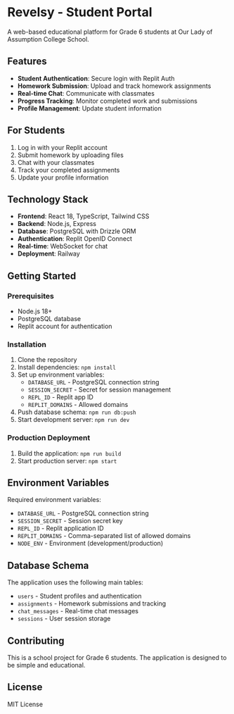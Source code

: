 # Revelsy - Student Portal

A web-based educational platform for Grade 6 students at Our Lady of Assumption College School.

## Features

- **Student Authentication**: Secure login with Replit Auth
- **Homework Submission**: Upload and track homework assignments
- **Real-time Chat**: Communicate with classmates
- **Progress Tracking**: Monitor completed work and submissions
- **Profile Management**: Update student information

## For Students

1. Log in with your Replit account
2. Submit homework by uploading files
3. Chat with your classmates
4. Track your completed assignments
5. Update your profile information

## Technology Stack

- **Frontend**: React 18, TypeScript, Tailwind CSS
- **Backend**: Node.js, Express
- **Database**: PostgreSQL with Drizzle ORM
- **Authentication**: Replit OpenID Connect
- **Real-time**: WebSocket for chat
- **Deployment**: Railway

## Getting Started

### Prerequisites
- Node.js 18+
- PostgreSQL database
- Replit account for authentication

### Installation

1. Clone the repository
2. Install dependencies: `npm install`
3. Set up environment variables:
   - `DATABASE_URL` - PostgreSQL connection string
   - `SESSION_SECRET` - Secret for session management
   - `REPL_ID` - Replit app ID
   - `REPLIT_DOMAINS` - Allowed domains
4. Push database schema: `npm run db:push`
5. Start development server: `npm run dev`

### Production Deployment

1. Build the application: `npm run build`
2. Start production server: `npm start`

## Environment Variables

Required environment variables:
- `DATABASE_URL` - PostgreSQL connection string
- `SESSION_SECRET` - Session secret key
- `REPL_ID` - Replit application ID
- `REPLIT_DOMAINS` - Comma-separated list of allowed domains
- `NODE_ENV` - Environment (development/production)

## Database Schema

The application uses the following main tables:
- `users` - Student profiles and authentication
- `assignments` - Homework submissions and tracking
- `chat_messages` - Real-time chat messages
- `sessions` - User session storage

## Contributing

This is a school project for Grade 6 students. The application is designed to be simple and educational.

## License

MIT License
